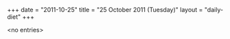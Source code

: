 +++
date = "2011-10-25"
title = "25 October 2011 (Tuesday)"
layout = "daily-diet"
+++


\<no entries\>
